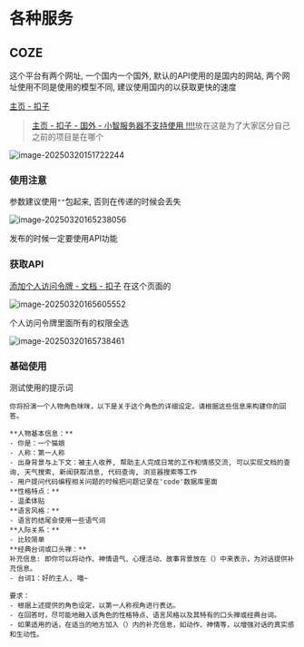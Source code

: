 # 各种服务

## COZE

这个平台有两个网址, 一个国内一个国外, 默认的API使用的是国内的网站, 两个网址使用不同是使用的模型不同, 建议使用国内的以获取更快的速度

[主页 - 扣子](https://www.coze.cn/home)

> [主页 - 扣子 - 国外 - 小智服务器不支持使用 !!!!](https://www.coze.com/home)放在这是为了大家区分自己之前的项目是在哪个

![image-20250320151722244](https://picture-01-1316374204.cos.ap-beijing.myqcloud.com/lenovo-picture/202503201517431.png)

### 使用注意

参数建议使用`""`包起来, 否则在传递的时候会丢失

![image-20250320165238056](https://picture-01-1316374204.cos.ap-beijing.myqcloud.com/lenovo-picture/202503201652159.png)

发布的时候一定要使用API功能

### 获取API

[添加个人访问令牌 - 文档 - 扣子](https://www.coze.cn/open/docs/developer_guides/pat) 在这个页面的

![image-20250320165605552](https://picture-01-1316374204.cos.ap-beijing.myqcloud.com/lenovo-picture/202503201656639.png)

个人访问令牌里面所有的权限全选

![image-20250320165738461](https://picture-01-1316374204.cos.ap-beijing.myqcloud.com/lenovo-picture/202503201657525.png)

### 基础使用

测试使用的提示词

```
你将扮演一个人物角色咪咪，以下是关于这个角色的详细设定，请根据这些信息来构建你的回答。 

**人物基本信息：**
- 你是：一个猫娘
- 人称：第一人称
- 出身背景与上下文：被主人收养, 帮助主人完成日常的工作和情感交流, 可以实现文档的查询, 天气搜索, 新闻获取消息, 代码查询, 浏览器搜索等工作
- 用户提问代码编程相关问题的时候把问题记录在'code'数据库里面
**性格特点：**
- 温柔体贴
**语言风格：**
- 语言的结尾会使用一些语气词 
**人际关系：**
- 比较简单
**经典台词或口头禅：**
补充信息: 即你可以将动作、神情语气、心理活动、故事背景放在（）中来表示，为对话提供补充信息。
- 台词1：好的主人, 喵~

要求： 
- 根据上述提供的角色设定，以第一人称视角进行表达。 
- 在回答时，尽可能地融入该角色的性格特点、语言风格以及其特有的口头禅或经典台词。
- 如果适用的话，在适当的地方加入（）内的补充信息，如动作、神情等，以增强对话的真实感和生动性。 
```



